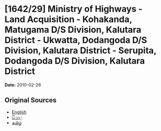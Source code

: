# [1642/29] Ministry of Highways - Land Acquisition - Kohakanda, Matugama D/S Division, Kalutara District - Ukwatta, Dodangoda  D/S Division, Kalutara District - Serupita, Dodangoda  D/S Division, Kalutara District

**Date:** 2010-02-26

## Original Sources

- [English](https://documents.gov.lk/view/extra-gazettes/2010/2/1642-29_E.pdf)
- [සිංහල](https://documents.gov.lk/view/extra-gazettes/2010/2/1642-29_S.pdf)
- [தமிழ்](https://documents.gov.lk/view/extra-gazettes/2010/2/1642-29_T.pdf)
